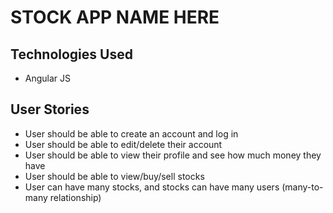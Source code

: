 # STOCK APP NAME HERE
## Technologies Used
<ul>
  <li>Angular JS</li>
</ul>

## User Stories
<ul>
  <li>User should be able to create an account and log in</li>
  <li>User should be able to edit/delete their account</li>
  <li>User should be able to view their profile and see how much money they have</li>
  <li>User should be able to view/buy/sell stocks</li>
  <li>User can have many stocks, and stocks can have many users (many-to-many relationship)</li>
</ul>
